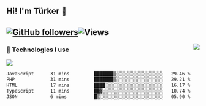 <!-- ## Hi! I'm Türker 🖐️ -->
##  Hi! I'm Türker 👋
## [![GitHub followers](https://img.shields.io/github/followers/turkwr?color=333&label=Follow&logo=github&logoColor=fff&style=flat-square)](https://github.com/turkwr?tab=followers)![Views](https://visitor-badge.laobi.icu/badge?page_id=turkwr&format=true)
<a href="https://discord.com/users/162740870607536128">
 <img src="https://lanyard.cnrad.dev/api/162740870607536128?hideTimestamp=true&idleMessage=Just%20chillin'%20at%20the%20moment&bg=161a23&animated=true" align="right" />
</a>

### 🧠 Technologies I use
![](https://skillicons.dev/icons?i=js,ts,py,php,html,css,tailwind,bootstrap,nodejs,express,react,nextjs&theme=dark&perline=4)


<!--START_SECTION:waka-->

```txt
JavaScript      31 mins         ███████▒░░░░░░░░░░░░░░░░░   29.46 %
PHP             31 mins         ███████▒░░░░░░░░░░░░░░░░░   29.21 %
HTML            17 mins         ████░░░░░░░░░░░░░░░░░░░░░   16.17 %
TypeScript      11 mins         ██▓░░░░░░░░░░░░░░░░░░░░░░   10.74 %
JSON            6 mins          █▒░░░░░░░░░░░░░░░░░░░░░░░   05.90 %
```

<!--END_SECTION:waka-->
